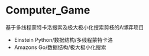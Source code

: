 # Computer_Game
基于多线程蒙特卡洛搜索及极大极小化搜索剪枝的A博弈项目
 + Einstein Python/数据结构/多线程蒙特卡洛
 + Amazons Go/数据结构/极大极小化搜索

